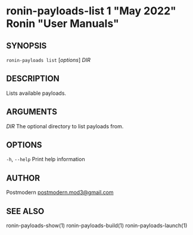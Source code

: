 # ronin-payloads-list 1 "May 2022" Ronin "User Manuals"

## SYNOPSIS

`ronin-payloads list` [*options*] *DIR*

## DESCRIPTION

Lists available payloads.

## ARGUMENTS

*DIR*
  The optional directory to list payloads from.

## OPTIONS

`-h`, `--help`
  Print help information

## AUTHOR

Postmodern <postmodern.mod3@gmail.com>

## SEE ALSO

ronin-payloads-show(1) ronin-payloads-build(1) ronin-payloads-launch(1)
